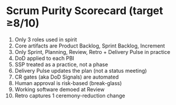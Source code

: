 # Scrum Purity Scorecard (target ≥8/10)
1) Only 3 roles used in spirit
2) Core artifacts are Product Backlog, Sprint Backlog, Increment
3) Only Sprint, Planning, Review, Retro + Delivery Pulse in practice
4) DoD applied to each PBI
5) SSP treated as a practice, not a phase
6) Delivery Pulse updates the plan (not a status meeting)
7) CR gates (aka DoD Signals) are automated
8) Human approval is risk-based (break-glass)
9) Working software demoed at Review
10) Retro captures 1 ceremony-reduction change
